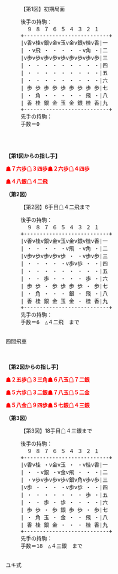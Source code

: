 <figure class="zumen">
<figcaption>【第1図】初期局面</figcaption>
<pre class="shogizumen">
後手の持駒：
  ９ ８ ７ ６ ５ ４ ３ ２ １
+---------------------------+
|v香v桂v銀v金v玉v金v銀v桂v香|一
| ・v飛 ・ ・ ・ ・ ・v角 ・|二
|v歩v歩v歩v歩v歩v歩v歩v歩v歩|三
| ・ ・ ・ ・ ・ ・ ・ ・ ・|四
| ・ ・ ・ ・ ・ ・ ・ ・ ・|五
| ・ ・ ・ ・ ・ ・ ・ ・ ・|六
| 歩 歩 歩 歩 歩 歩 歩 歩 歩|七
| ・ 角 ・ ・ ・ ・ ・ 飛 ・|八
| 香 桂 銀 金 玉 金 銀 桂 香|九
+---------------------------+
先手の持駒：
手数＝0　
</pre>
</figure><br>
<br><br>
 <b>【第1図からの指し手】</b>

<span style ="color: red"><b>☗７六歩☖３四歩☗２六歩☖４四歩</b></span>

<span style ="color: red"><b>☗４八銀☖４二飛</b></span>

<b>（第2図）</b>
<figure class="zumen">
<figcaption>【第2図】6手目☖４二飛まで</figcaption>
<pre class="shogizumen">
後手の持駒：
  ９ ８ ７ ６ ５ ４ ３ ２ １
+---------------------------+
|v香v桂v銀v金v玉v金v銀v桂v香|一
| ・ ・ ・ ・ ・v飛 ・v角 ・|二
|v歩v歩v歩v歩v歩 ・ ・v歩v歩|三
| ・ ・ ・ ・ ・v歩v歩 ・ ・|四
| ・ ・ ・ ・ ・ ・ ・ ・ ・|五
| ・ ・ 歩 ・ ・ ・ ・ 歩 ・|六
| 歩 歩 ・ 歩 歩 歩 歩 ・ 歩|七
| ・ 角 ・ ・ ・ 銀 ・ 飛 ・|八
| 香 桂 銀 金 玉 金 ・ 桂 香|九
+---------------------------+
先手の持駒：
手数＝6　△４二飛　まで
</pre>
</figure><br>
四間飛車

<br><br>
 <b>【第2図からの指し手】</b>

<span style ="color: red"><b>☗２五歩☖３三角☗６八玉☖７二銀</b></span>

<span style ="color: red"><b>☗５六歩☖３二銀☗７八玉☖５二金</b></span>

<span style ="color: red"><b>☗５八金☖９四歩☗５七銀☖４三銀</b></span>

<b>（第3図）</b>
<figure class="zumen">
<figcaption>【第3図】18手目☖４三銀まで</figcaption>
<pre class="shogizumen">
後手の持駒：
  ９ ８ ７ ６ ５ ４ ３ ２ １
+---------------------------+
|v香v桂 ・v金v玉 ・ ・v桂v香|一
| ・ ・v銀 ・v金v飛 ・ ・ ・|二
| ・v歩v歩v歩v歩v銀v角v歩v歩|三
|v歩 ・ ・ ・ ・v歩v歩 ・ ・|四
| ・ ・ ・ ・ ・ ・ ・ 歩 ・|五
| ・ ・ 歩 ・ 歩 ・ ・ ・ ・|六
| 歩 歩 ・ 歩 銀 歩 歩 ・ 歩|七
| ・ 角 玉 ・ 金 ・ ・ 飛 ・|八
| 香 桂 銀 金 ・ ・ ・ 桂 香|九
+---------------------------+
先手の持駒：
手数＝18　△４三銀　まで
</pre>
</figure><br>
ユキ式
